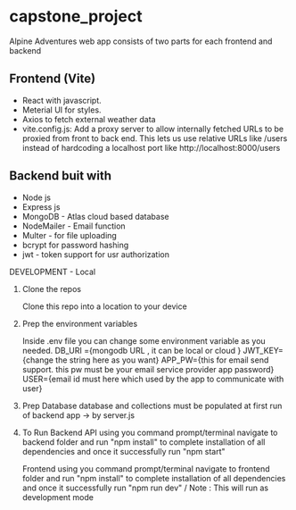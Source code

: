 # capstone_project
Alpine Adventures web app consists of two parts for each frontend and backend

Frontend (Vite)
------------------
* React with javascript. 
* Meterial UI for styles.
* Axios to fetch external weather data 
* vite.config.js: Add a proxy server to allow internally fetched URLs to be proxied from front to back end. This lets us use relative URLs like /users instead of hardcoding a localhost port like http://localhost:8000/users

Backend buit with
-----------------
* Node js 
* Express js
* MongoDB - Atlas cloud based database
* NodeMailer - Email function
* Multer - for file uploading
* bcrypt for password hashing
* jwt - token support for usr authorization


DEVELOPMENT - Local
1. Clone the repos

    Clone this repo into a location to your device
    

2. Prep the environment variables

	Inside .env file you can change some environment variable as you needed. 
    DB_URI ={mongodb URL , it can be local or cloud }
	JWT_KEY={change the string here as you want}
	APP_PW={this for email send support. this pw must be your email service provider app password}
	USER={email id must here which used by the app to communicate with user}
3. Prep Database
	database and collections must be populated at first run of backend app -> by server.js

4. To Run
	Backend API 
	using you command prompt/terminal navigate to backend folder and run "npm install"
	to complete installation of all dependencies
	and once it successfully run "npm start"
	
	Frontend
	using you command prompt/terminal navigate to frontend folder and run "npm install"
	to complete installation of all dependencies
	and once it successfully run "npm run dev" / Note : This will run as development mode 


